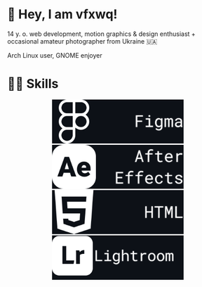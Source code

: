 # 👋 Hey, I am vfxwq!
14 y. o. web development, motion graphics & design enthusiast + occasional amateur photographer from Ukraine 🇺🇦

Arch Linux user, GNOME enjoyer
# 👨‍💻 Skills

<div style="text-align: center;">
  <img src="https://github.com/vfXwq/images-for-readme/blob/main/Frame%201.png" style="width: 300px; display: inline-block; padding-right=50px;">
  <img src="https://github.com/vfXwq/images-for-readme/blob/main/Frame%202.png" style="width: 300px; display: inline-block; padding-right=50px;">
  <img src="https://github.com/vfXwq/images-for-readme/blob/main/Frame%203.png" style="width: 300px; display: inline-block; padding-right=50px;">
  <img src="https://github.com/vfXwq/images-for-readme/blob/main/Frame%204.png" style="width: 300px; display: inline-block; padding-right=50px;">
</div>
